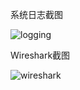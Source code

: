 系统日志截图

![logging](http://ww4.sinaimg.cn/mw690/bd615ff8gw1f5ff4wzwvcj211v0bzdqh.jpg)

Wireshark截图

![wireshark](http://ww2.sinaimg.cn/mw690/bd615ff8gw1f5fonyl136j20xp0fr107.jpg)
